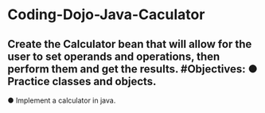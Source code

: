 # Coding-Dojo-Java-Caculator
Create the Calculator bean that will allow for the user to set operands and operations, then perform them and get the results.
#Objectives:
● Practice classes and objects.
---------------------------------
● Implement a calculator in java.
